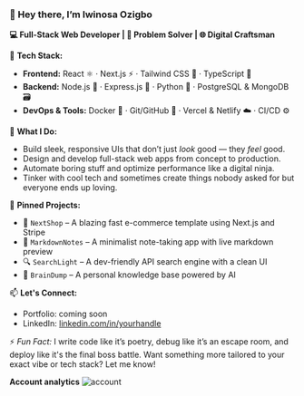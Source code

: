 

### 👋 Hey there, I’m Iwinosa Ozigbo  
**💻 Full-Stack Web Developer | 🧩 Problem Solver | 🌐 Digital Craftsman**

🔧 **Tech Stack:**  
- **Frontend:** React ⚛️ · Next.js ⚡ · Tailwind CSS 🎨 · TypeScript 🧠  
- **Backend:** Node.js 🚀 · Express.js 🔄 · Python 🐍 · PostgreSQL & MongoDB 🗃️  
- **DevOps & Tools:** Docker 🐳 · Git/GitHub 🧬 · Vercel & Netlify ☁️ · CI/CD ⚙️  

🚀 **What I Do:**  
- Build sleek, responsive UIs that don’t just *look* good — they *feel* good.  
- Design and develop full-stack web apps from concept to production.  
- Automate boring stuff and optimize performance like a digital ninja.  
- Tinker with cool tech and sometimes create things nobody asked for but everyone ends up loving.

📌 **Pinned Projects:**  
- 🛒 `NextShop` – A blazing fast e-commerce template using Next.js and Stripe  
- 📖 `MarkdownNotes` – A minimalist note-taking app with live markdown preview  
- 🔍 `SearchLight` – A dev-friendly API search engine with a clean UI  
- 🧠 `BrainDump` – A personal knowledge base powered by AI  

📫 **Let's Connect:**  
- Portfolio: coming soon
- LinkedIn: [linkedin.com/in/yourhandle](https://www.linkedin.com/in/iwinosa-ozigbo-48705a2b0/)  

⚡ *Fun Fact:* I write code like it’s poetry, debug like it’s an escape room, and deploy like it's the final boss battle.
Want something more tailored to your exact vibe or tech stack? Let me know!

**Account analytics**
![account](https://github-readme-stats.vercel.app/api?username=Plaguedoctor909&show_icons=true&theme=radical)
